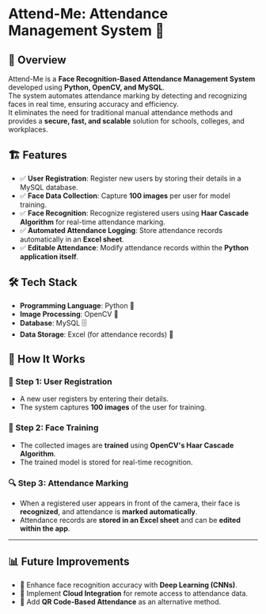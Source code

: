 # Attend-Me: Attendance Management System 🎯  

## 📌 Overview  
Attend-Me is a **Face Recognition-Based Attendance Management System** developed using **Python, OpenCV, and MySQL**.  
The system automates attendance marking by detecting and recognizing faces in real time, ensuring accuracy and efficiency.  
It eliminates the need for traditional manual attendance methods and provides a **secure, fast, and scalable** solution for schools, colleges, and workplaces.  

## 🏗️ Features  
- ✅ **User Registration**: Register new users by storing their details in a MySQL database.  
- ✅ **Face Data Collection**: Capture **100 images** per user for model training.  
- ✅ **Face Recognition**: Recognize registered users using **Haar Cascade Algorithm** for real-time attendance marking.  
- ✅ **Automated Attendance Logging**: Store attendance records automatically in an **Excel sheet**.  
- ✅ **Editable Attendance**: Modify attendance records within the **Python application itself**.  

## 🛠️ Tech Stack  
- **Programming Language**: Python 🐍  
- **Image Processing**: OpenCV 🎥  
- **Database**: MySQL 🗄️  
- **Data Storage**: Excel (for attendance records) 📄  

## 📌 How It Works  

### 📝 Step 1: User Registration  
- A new user registers by entering their details.  
- The system captures **100 images** of the user for training.  

### 📸 Step 2: Face Training  
- The collected images are **trained** using **OpenCV's Haar Cascade Algorithm**.  
- The trained model is stored for real-time recognition.  

### 🔍 Step 3: Attendance Marking  
- When a registered user appears in front of the camera, their face is **recognized**, and attendance is **marked automatically**.  
- Attendance records are **stored in an Excel sheet** and can be **edited within the app**.  

---

## 📊 Future Improvements  
- 🔹 Enhance face recognition accuracy with **Deep Learning (CNNs)**.  
- 🔹 Implement **Cloud Integration** for remote access to attendance data.  
- 🔹 Add **QR Code-Based Attendance** as an alternative method.  

